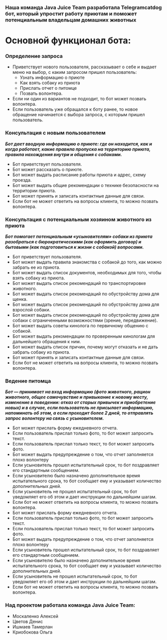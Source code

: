 ### Наша команда Java Juice Team разработала Telegramcatdog бот, который упростит работу приютам  и поможет потенциальным владельцам домашних животных

# Основной функционал бота:

### Определение запроса
-	Приветствует нового пользователя, рассказывает о себе и выдает меню на выбор, с каким запросом пришел пользователь: 
    -	Узнать информацию о приюте 
    -	Как взять собаку из приюта 
    -	Прислать отчет о питомце 
    -	Позвать волонтера.
-	Если ни один из вариантов не подходит, то бот может позвать волонтера.
-	Если пользователь уже обращался к боту ранее, то новое обращение начинается с выбора запроса, с которым пришел пользователь.

### Консультация с новым пользователем
***Бот дает вводную информацию о приюте: где он находится, как и когда работает, какие правила пропуска на территорию приюта, правила нахождения внутри и общения с собаками.***
-	Бот приветствует пользователя.
-	Бот может рассказать о приюте.
-	Бот может выдать расписание работы приюта и адрес, схему проезда.
-	Бот может выдать общие рекомендации о технике безопасности на территории приюта.
-	Бот может принять и записать контактные данные для связи.
-	Если бот не может ответить на вопросы клиента, то можно позвать волонтера.

### Консультация с потенциальным хозяином животного из приюта
***Бот помогает потенциальным «усыновителям» собаки из приюта разобраться с бюрократическими (как оформить договор) и бытовыми (как подготовиться к жизни с собакой) вопросами.***
-	Бот приветствует пользователя.
-	Бот может выдать правила знакомства с собакой до того, как можно забрать ее из приюта.
-	Бот может выдать список документов, необходимых для того, чтобы взять собаку из приюта.
-	Бот может выдать список рекомендаций по транспортировке животного.
-	Бот может выдать список рекомендаций по обустройству дома для щенка.
-	Бот может выдать список рекомендаций по обустройству дома для взрослой собаки.
-	Бот может выдать список рекомендаций по обустройству дома для собаки с ограниченными возможностями (зрение, передвижение).
-	Бот может выдать советы кинолога по первичному общению с собакой.
-	Бот может выдать рекомендации по проверенным кинологам для дальнейшего обращения к ним.
-	Бот может выдать список причин, почему могут отказать и не дать забрать собаку из приюта.
-	Бот может принять и записать контактные данные для связи.
-	Если бот не может ответить на вопросы клиента, то можно позвать волонтера.

### Ведение питомца
***Бот — принимает на вход информацию (фото животного, рацион животного, общее самочувствие и привыкание к новому месту, изменение в поведении: отказ от старых привычек и приобретение новых)  и в случае, если пользователь не присылает информацию, напоминать об этом, а если проходит более 2 дней, то отправлять запрос волонтеру на связь с усыновителем.***
-	Бот может прислать форму ежедневного отчета.
-	Если пользователь прислал только фото, то бот может запросить текст.
-	Если пользователь прислал только текст, то бот может запросить фото.
-	Бот может выдать предупреждение о том, что отчет заполняется плохо волонтеру
-	Если усыновитель прошел испытательный срок, то бот поздравляет его стандартным сообщением.
-	Если усыновителю было назначено дополнительное время испытательного срока, то бот сообщает ему и указывает количество дополнительных дней.
-	Если усыновитель не прошел испытательный срок, то бот уведомляет его об этом и дает инструкции по дальнейшим шагам.
-	Если бот не может ответить на вопросы клиента, то можно позвать волонтера.
-	Бот может прислать форму ежедневного отчета.
-	Если пользователь прислал только фото, то бот может запросить текст.
-	Если пользователь прислал только текст, то бот может запросить фото.
-	Бот может выдать предупреждение о том, что отчет заполняется плохо волонтеру
-	Если усыновитель прошел испытательный срок, то бот поздравляет его стандартным сообщением.
-	Если усыновителю было назначено дополнительное время испытательного срока, то бот сообщает ему и указывает количество дополнительных дней.
-	Если усыновитель не прошел испытательный срок, то бот уведомляет его об этом и дает инструкции по дальнейшим шагам.
-	Если бот не может ответить на вопросы клиента, то можно позвать волонтера.

### Над проектом работала команда Java Juice Team:
- Москаленко Алексей
- Цветов Денис
- Ишмаев Тамерлан
- Криобокова Ольга



